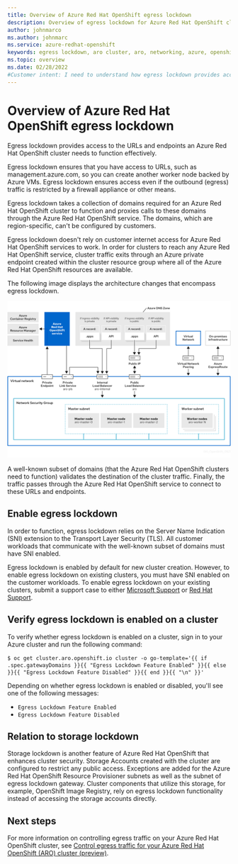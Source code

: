 ```yaml
---
title: Overview of Azure Red Hat OpenShift egress lockdown
description: Overview of egress lockdown for Azure Red Hat OpenShift clusters
author: johnmarco
ms.author: johnmarc
ms.service: azure-redhat-openshift
keywords: egress lockdown, aro cluster, aro, networking, azure, openshift, red hat
ms.topic: overview
ms.date: 02/28/2022
#Customer intent: I need to understand how egress lockdown provides access to URLs and endpoints that a Red Hat OpenShift cluster needs to function efficiently.
---
```



# Overview of Azure Red Hat OpenShift egress lockdown

Egress lockdown provides access to the URLs and endpoints an Azure Red Hat OpenShift cluster needs to function effectively.

Egress lockdown ensures that you have access to URLs, such as management.azure.com, so you can create another worker node backed by Azure VMs. Egress lockdown ensures access even if the outbound (egress) traffic is restricted by a firewall appliance or other means.

Egress lockdown takes a collection of domains required for an Azure Red Hat OpenShift cluster to function and proxies calls to these domains through the Azure Red Hat OpenShift service. The domains, which are region-specific, can't be configured by  customers.

Egress lockdown doesn't rely on customer internet access for Azure Red Hat OpenShift services to work. In order for clusters  to reach any Azure Red Hat OpenShift service, cluster traffic exits through an Azure private endpoint created within the cluster resource group where all of the Azure Red Hat OpenShift resources are available.

The following image displays the architecture changes that encompass egress lockdown.


[ ![Diagram of architecture for Azure Red Hat OpenShift egress lockdown components.](./media/concepts-networking/190-azure-red-hat-openshift-network-architecture-0921.png)](./media/concepts-networking/190-azure-red-hat-openshift-network-architecture-0921.png#lightbox)

A well-known subset of domains (that the Azure Red Hat OpenShift clusters need to function) validates the destination of the cluster traffic. Finally, the traffic passes through the Azure Red Hat OpenShift service to connect to these URLs and endpoints.

## Enable egress lockdown

In order to function, egress lockdown relies on the Server Name Indication (SNI) extension to the Transport Layer Security (TLS). All customer workloads that communicate with the well-known subset of domains must have SNI enabled. 

Egress lockdown is enabled by default for new cluster creation. However, to enable egress lockdown on existing clusters, you must have SNI enabled on the customer workloads. To enable egress lockdown on your existing clusters, submit a support case to either [Microsoft Support](https://support.microsoft.com) or [Red Hat Support](https://www.redhat.com/en/services/support).

## Verify egress lockdown is enabled on a cluster

To verify whether egress lockdown is enabled on a cluster, sign in to your Azure cluster and run the following command:

  ```azurecli
  $ oc get cluster.aro.openshift.io cluster -o go-template='{{ if .spec.gatewayDomains }}{{ "Egress Lockdown Feature Enabled" }}{{ else }}{{ "Egress Lockdown Feature Disabled" }}{{ end }}{{ "\n" }}'
  ```
Depending on whether egress lockdown is enabled or disabled, you'll see one of the following messages:

- `Egress Lockdown Feature Enabled`
- `Egress Lockdown Feature Disabled`

## Relation to storage lockdown

Storage lockdown is another feature of Azure Red Hat OpenShift that enhances cluster security. Storage Accounts created with the cluster are configured to restrict any public access. Exceptions are added for the Azure Red Hat OpenShift Resource Provisioner subnets as well as the subnet of egress lockdown gateway.
Cluster components that utilize this storage, for example, OpenShift Image Registry, rely on egress lockdown functionality instead of accessing the storage accounts directly.

## Next steps

For more information on controlling egress traffic on your Azure Red Hat OpenShift cluster, see [Control egress traffic for your Azure Red Hat OpenShift (ARO) cluster (preview)](howto-restrict-egress.md).
